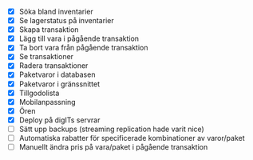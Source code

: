 - [x] Söka bland inventarier
- [x] Se lagerstatus på inventarier
- [x] Skapa transaktion
- [x] Lägg till vara i pågående transaktion
- [x] Ta bort vara från pågående transaktion
- [x] Se transaktioner
- [x] Radera transaktioner
- [x] Paketvaror i databasen
- [x] Paketvaror i gränssnittet
- [x] Tillgodolista
- [x] Mobilanpassning
- [x] Ören
- [x] Deploy på digITs servrar
- [ ] Sätt upp backups (streaming replication hade varit nice)
- [ ] Automatiska rabatter för specificerade kombinationer av varor/paket
- [ ] Manuellt ändra pris på vara/paket i pågående transaktion
